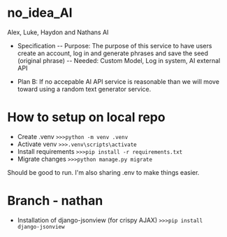 # no_idea_AI
Alex, Luke, Haydon and Nathans AI

- Specification
--   Purpose: The purpose of this service to have users create an account, log in and generate phrases and save the seed (original phrase)
--   Needed: Custom Model, Log in system, AI external API

- Plan B: If no accepable AI API service is reasonable than we will move toward using a random text generator service.


# How to setup on local repo
- Create .venv
`>>>python -m venv .venv`
- Activate venv
`>>>.venv\scripts\activate`
- Install requirements
`>>>pip install -r requirements.txt`
- Migrate changes
`>>>python manage.py migrate`

Should be good to run. I'm also sharing .env to make things easier.

# Branch - nathan
- Installation of django-jsonview (for crispy AJAX)
`>>>pip install django-jsonview`
